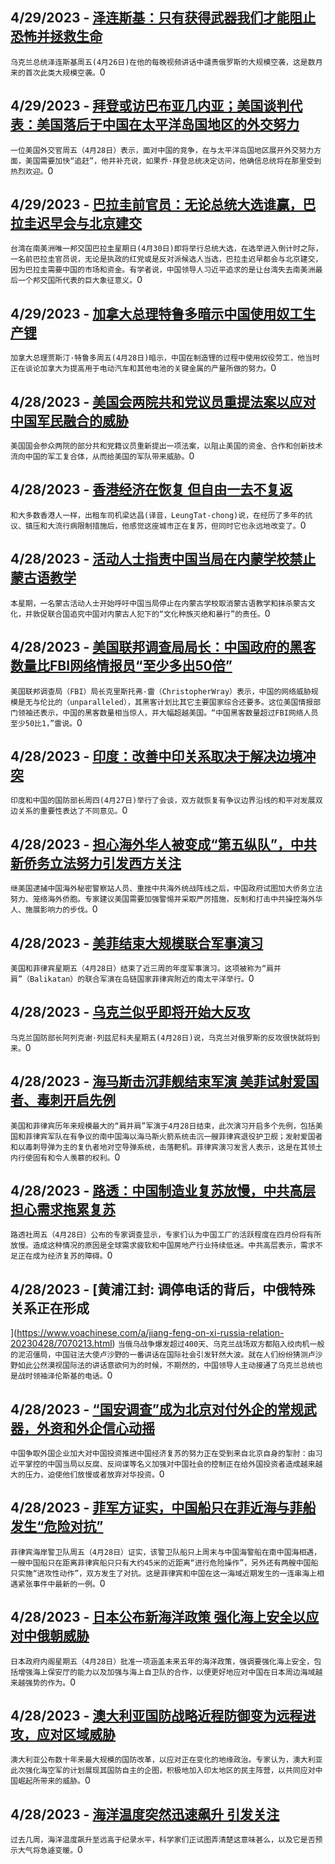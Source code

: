 
  ## 4/29/2023 - [泽连斯基：只有获得武器我们才能阻止恐怖并拯救生命](https://www.voachinese.com/a/zelenskyy-only-with-weapons-we-can-stop-terror-and-save-people-20230428/7071416.html)
 ```乌克兰总统泽连斯基周五(4月26日)在他的每晚视频讲话中谴责俄罗斯的大规模空袭，这是数月来的首次此类大规模空袭。```0
  ## 4/29/2023 - [拜登或访巴布亚几内亚；美国谈判代表：美国落后于中国在太平洋岛国地区的外交努力](https://www.voachinese.com/a/us-negotiator-says-us-lagging-behind-chinese-diplomatic-efforts-in-pacific-20230428/7071412.html)
 ```一位美国外交官周五（4月28日）表示，面对中国的竞争，在与太平洋岛国地区展开外交努力方面，美国需要加快“追赶”，他并补充说，如果乔·拜登总统决定访问，他确信总统将在那里受到热烈欢迎。```0
  ## 4/29/2023 - [巴拉圭前官员：无论总统大选谁赢，巴拉圭迟早会与北京建交](https://www.voachinese.com/a/fex-official-said-paraguay-will-switch-recognition-to-china-sooner-or-later-regardless-of-presidential-election-outcome-20230428/7071149.html)
 ```台湾在南美洲唯一邦交国巴拉圭星期日(4月30日)即将举行总统大选，在选举进入倒计时之际，一名前巴拉圭官员说，无论是执政的红党或是反对派候选人当选，巴拉圭迟早都会与北京建交，因为巴拉圭需要中国的市场和资金。有学者说，中国领导人习近平追求的是让台湾失去南美洲最后一个邦交国所代表的巨大象征意义。```0
  ## 4/29/2023 - [加拿大总理特鲁多暗示中国使用奴工生产锂](https://www.voachinese.com/a/canada-s-trudeau-suggests-china-uses-slave-labor-in-lithium-production-20230428/7071145.html)
 ```加拿大总理贾斯汀·特鲁多周五(4月28日)暗示，中国在制造锂的过程中使用奴役劳工，他当时正在谈论加拿大为提高用于电动汽车和其他电池的关键金属的产量所做的努力。```0
  ## 4/28/2023 - [美国会两院共和党议员重提法案以应对中国军民融合的威胁](https://www.voachinese.com/a/rubio-colleagues-reintroduce-bill-to-counter-threat-of-china-s-military-civil-fusion-20230428/7071101.html)
 ```美国国会参众两院的部分共和党籍议员重新提出一项法案，以阻止美国的资金、合作和创新技术流向中国的军工复合体，从而给美国的军队带来威胁。```0
  ## 4/28/2023 - [香港经济在恢复 但自由一去不复返](https://www.voachinese.com/a/hong-kong-s-economy-is-recovering-but-its-freedoms-are-not-20230428/7071041.html)
 ```和大多数香港人一样，出租车司机梁达昌(译音，LeungTat-chong)说，在经历了多年的抗议、镇压和大流行病限制措施后，他感觉这座城市正在复苏，但同时它也永远地改变了。```0
  ## 4/28/2023 - [活动人士指责中国当局在内蒙学校禁止蒙古语教学](https://www.voachinese.com/a/heartbreaking-video-goes-viral-as-china-imposes-sweeping-ban-of-mongolian-language-in-schools-20230428/7070991.html)
 ```本星期，一名蒙古活动人士开始呼吁中国当局停止在内蒙古学校取消蒙古语教学和抹杀蒙古文化，并敦促联合国追究中国对内蒙古人犯下的“文化种族灭绝和暴行”的责任。```0
  ## 4/28/2023 - [美国联邦调查局局长：中国政府的黑客数量比FBI网络情报员“至少多出50倍”](https://www.voachinese.com/a/us--house-hearing-fbi-wray-china-cyber-threats-20230428/7071003.html)
 ```美国联邦调查局（FBI）局长克里斯托弗·雷（ChristopherWray）表示，中国的网络威胁规模是无与伦比的（unparalleled），其黑客计划比其它主要国家综合还要多。这位美国情报部门领袖还表示，中国的黑客数量相当惊人，并大幅超越美国。“中国黑客数量超过FBI网络人员至少50比1，”雷说。```0
  ## 4/28/2023 - [印度：改善中印关系取决于解决边境冲突](https://www.voachinese.com/a/india-says-normal-china-ties-depend-on-resolving-border-dispute-20230438/7070925.html)
 ```印度和中国的国防部长周四(4月27日)举行了会谈，双方就恢复有争议边界沿线的和平对发展双边关系的重要性表达了不同意见。```0
  ## 4/28/2023 - [担心海外华人被变成“第五纵队”，中共新侨务立法努力引发西方关注](https://www.voachinese.com/a/to-protect-or-to-police-china-is-proposing-legislation-on-protecting-overseas-chinese/7070901.html)
 ```继美国逮捕中国海外秘密警察站人员、重挫中共海外统战阵线之后，中国政府试图加大侨务立法努力、笼络海外侨胞。专家建议美国需要加强警惕并采取严厉措施，反制和打击中共操控海外华人、施展影响力的步伐。```0
  ## 4/28/2023 - [美菲结束大规模联合军事演习](https://www.voachinese.com/a/us-philippines-conclude-largest-ever-military-exercise-20230428/7070943.html)
 ```美国和菲律宾星期五（4月28日）结束了近三周的年度军事演习。这项被称为“肩并肩”（Balikatan）的联合军演在岛链国家菲律宾附近的南太平洋举行。```0
  ## 4/28/2023 - [乌克兰似乎即将开始大反攻](https://www.voachinese.com/a/ukraine-s-large-counteroffensive-appears-to-be-imminent-20230428/7070944.html)
 ```乌克兰国防部长阿列克谢·列兹尼科夫星期五(4月28日)说，乌克兰对俄罗斯的反攻很快就将到来。```0
  ## 4/28/2023 - [海马斯击沉菲舰结束军演  美菲试射爱国者、毒刺开启先例   ](https://www.voachinese.com/a/us-philippine-troops-fire-himars-rockets-at-ship-in-largest-ever-drills-20230429/7070855.html)
 ```美国和菲律宾历年来规模最大的“肩并肩”军演于4月28日结束，此次演习开启多个先例，包括美国和菲律宾军队在有争议的南中国海以海马斯火箭系统击沉一艘菲律宾退役护卫舰；发射爱国者和以毒刺导弹为主的复仇者地对空导弹系统，击落靶机。菲律宾演习发言人表示，这是在其领土内行使固有和令人羡慕的权利。```0
  ## 4/28/2023 - [路透：中国制造业复苏放慢，中共高层担心需求拖累复苏](https://www.voachinese.com/a/china-s-factory-activity-likely-grew-at-slower-pace-in-april-reuters-poll-20230428/7070122.html)
 ```路透社周五（4月28日）公布的专家调查显示，专家们认为中国工厂的活跃程度在四月份将有所放慢。造成这种情况的原因是全球需求疲软和中国房地产行业持续低迷。中共高层表示，需求不足正在成为经济复苏的障碍。```0
  ## 4/28/2023 - [黄浦江封: 调停电话的背后，中俄特殊关系正在形成



 ](https://www.voachinese.com/a/jiang-feng-on-xi-russia-relation-20230428/7070213.html)
 ```当俄乌战争爆发超过400天、乌克兰战场双方都陷入绞肉机一般的泥沼僵局，中国驻法大使卢沙野的一番讲话在国际社会引发轩然大波。就在人们纷纷猜测卢沙野如此公然漠视国际法的讲话意欲何为的时候，不期然的，中国领导人主动接通了乌克兰总统也是战时领袖泽伦斯基的电话。```0
  ## 4/28/2023 - [“国安调查”成为北京对付外企的常规武器，外资和外企信心动摇 ](https://www.voachinese.com/a/foreign-companies-in-china-face-growing-scrutiny-pressure-20230428/7070074.html)
 ```中国争取外国企业加大对中国投资推进中国经济复苏的努力正在受到来自北京自身的掣肘：由习近平掌控的中国当局以反腐、反间谍等名义加强对中国社会的控制正在给外国投资者造成越来越大的压力，迫使他们放慢或者放弃对华投资。```0
  ## 4/28/2023 - [菲军方证实，中国船只在菲近海与菲船发生“危险对抗” ](https://www.voachinese.com/a/philippines-reports-confrontation-with-chinese-vessels-in-south-china-sea-20230428/7070048.html)
 ```菲律宾海岸警卫队周五（4月28日）证实，该警卫队船只上周末与中国海警船在南中国海相遇，一艘中国船只在距离菲律宾船只只有大约45米的近距离“进行危险操作”，另外还有两艘中国船只实施“进攻性动作”，双方发生了对抗。这是菲律宾和中国在这一海域近期发生的一连串海上相遇紧张事件中最新的一例。```0
  ## 4/28/2023 - [日本公布新海洋政策 强化海上安全以应对中俄朝威胁](https://www.voachinese.com/a/japan-ocean-policy-vows-tougher-security-amid-china-threat-20230428/7070105.html)
 ```日本政府内阁星期五（4月28日）批准一项涵盖未来五年的海洋政策，强调要强化海上安全，包括增强海上保安厅的能力以及加强与海上自卫队的合作，以便更好地应对中国在日本周边海域越来越强势的作为。```0
  ## 4/28/2023 - [澳大利亚国防战略近程防御变为远程进攻，应对区域威胁](https://www.voachinese.com/a/missile-age-changes-australia-s-in-military-priorities/7070301.html)
 ```澳大利亚公布数十年来最大规模的国防改革，以应对正在变化的地缘政治。专家认为，澳大利亚此次强化海空军的计划展现其国防自主的企图，积极地加入印太地区的民主阵营，以共同应对中国崛起所带来的威胁。```0
  ## 4/28/2023 - [海洋温度突然迅速飙升 引发关注](https://www.voachinese.com/a/sudden-ocean-warming-spike-stirs-concern-20230428/7070041.html)
 ```过去几周，海洋温度飙升至远高于纪录水平，科学家们正试图弄清楚这意味甚么，以及它是否预示大气将急遽变暖。```0